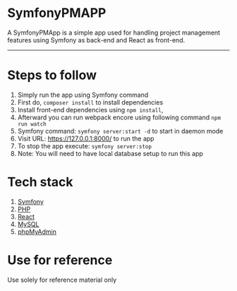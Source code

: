 # SymfonyPMAPP

A SymfonyPMApp is a simple app used for handling project management features using Symfony as back-end and React as front-end.

---

# Steps to follow

1. Simply run the app using Symfony command
2. First do, `composer install` to install dependencies
3. Install front-end dependencies using `npm install`,
4. Afterward you can run webpack encore using following command
   `npm run watch`
5. Symfony command: `symfony server:start -d` to start in daemon mode
6. Visit URL: https://127.0.0.1:8000/ to run the app
7. To stop the app execute: `symfony server:stop`
8. Note: You will need to have local database setup to run this app

# Tech stack

1.  [Symfony](https://symfony.com/)
2.  [PHP](https://www.php.net/)
3.  [React](https://reactjs.org/)
4.  [MySQL](https://mysql.com)
5.  [phpMyAdmin](https://www.phpmyadmin.net/)

# Use for reference

Use solely for reference material only
